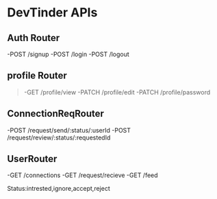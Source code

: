 # DevTinder APIs

## Auth Router

-POST /signup
-POST /login
-POST /logout

## profile Router

> -GET /profile/view
> -PATCH /profile/edit
> -PATCH /profile/password

## ConnectionReqRouter

-POST /request/send/:status/:userId
-POST /request/review/:status/:requestedId

## UserRouter

-GET /connections
-GET /request/recieve
-GET /feed

Status:intrested,ignore,accept,reject
